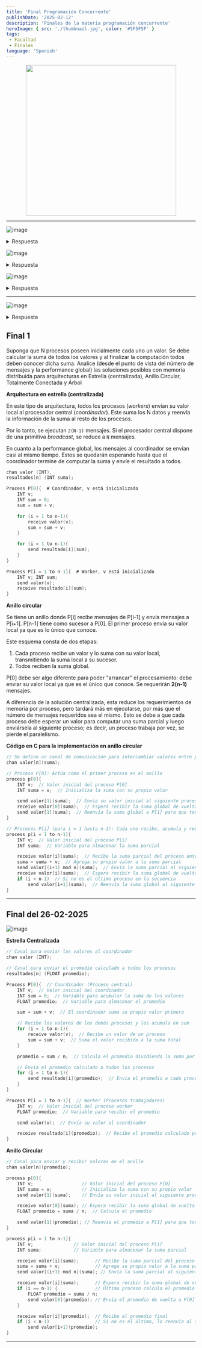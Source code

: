 ```yaml
---
title: 'Final Programación Concurrente'
publishDate: '2025-02-12'
description: 'Finales de la materia programación concurrente'
heroImage: { src: './thumbnail.jpg', color: '#5F5F5F' }
tags: 
 - Facultad
 - Finales
language: 'Spanish'
---
```


<div align="center">
<img src="https://github.com/user-attachments/assets/d9e3ea61-bb8c-42d5-8eba-c9fc561e705e" width="400px">

</div>

---


![image](https://github.com/user-attachments/assets/6650d0ae-c1b2-4adc-9dba-5d68724bdf49)

<details><summary>Respuesta</summary>

Si el algoritmo se ejecuta secuencialmente se tienen:

**Asignaciones**

- 128^3 + 128^2
- 2097152 + 16384
- 2113536

¿Por qué 128^3 y 128^2?

![image](https://github.com/user-attachments/assets/01115fc1-ec0a-4724-9c8c-e2d4f131e889)

**Sumas**

- 128^3
- 2097152

![image](https://github.com/user-attachments/assets/ae892334-82aa-4884-94d3-e8c1141fe745)


**Productos**
- 128^3
- 2097152

![image](https://github.com/user-attachments/assets/f81d5dd9-7a52-4786-88bd-0723be012499)


</details>


![image](https://github.com/user-attachments/assets/c37c9c7e-c1a1-4ffd-ae67-7d6825e6a457)

<details><summary>Respuesta</summary>

Si tenemos 8 procesos cada uno con un strip de 16 (128/8) los cálculos de tiempo quedarían para cada proceso como:

- La matriz de `C` es de tamaño `128x128`
- La estrategia paralela divide las **filas** de `C` entre **8 procesos**
- Y como hay `128` filas y `P=8`, cada proceso trabaja sobre `128/8` = `16 filas`

**Asignaciones con 8 procesos**

Anteriormente calculabamos las asignaciones de esta forma `128^3 + 128^2`, ahora vamos a hacer exactamente los mismo pero lo dividimos por la cantidad de procesos que tenemos

- Con `P=1` -> `128^3` + `128^2`
- Con `P=8` -> `(128^3)/8` + `(128^2)/8`

`(128^3)/8` + `(128^2)/8` <=> `128^2 * 16` + `128 * 16`

Podes usar la cuenta que quieras, son equivalentes, el resultado final te tendria que dar lo siguiente

- 262144 + 2048
- 264192

**Sumas**

- `(128^3)/8` <=> `128^2 * 16`
- 262144

**Productos**

- `(128^3)/8` <=> `128^2 * 16`
- 262144

</details>

![image](https://github.com/user-attachments/assets/8d2b8ec4-75e2-4888-bb95-823827ce131f)

<details><summary>Respuesta</summary>

**Problema Inicial: Distribución equitativa pero ineficiente**

Inicialmente, cada procesador **P1** a **P8** procesa la misma cantidad de filas de la matriz. Dado que la matriz es de tamaño **128×128**, se divide en **8 partes iguales**, lo que significa que cada procesador maneja **16 filas**.

> P1 a P8 tienen igual número de operaciones.
> Es como tener 8 autos y a uno le faltan dos ruedas

- **Asignaciones** -> `264192`
- **Sumas** -> `262144`
- **Producto** -> `262144`

Los tiempos de ejecución para **P1** a **P7** son:

- T(P1-P7)
- (`264192` x 1) + (`262144` x 2) + (`262144` x 3)
- `264192` + `524288` + `786432` = 1574912

Sin embargo, P8 es 4 veces más lento, por lo que su tiempo total de ejecución es

- T(P8)
- 1574912 x 4
- `6299648`

Como el tiempo de ejecución total en paralelo está determinado por el procesador más lento, el tiempo total de ejecución es:

Cálculo del speedup inicial:

T(Secuencial) = 1574912 * 8  -> 12.599.296

- Speedup
- T(secuencial)/ T(paralelo)
- (1574912 * 8) / (1574912 x 4)
- 2

> 🔴 Problema:
> Aunque tenemos 8 procesadores, el speedup es solo 2, lo cual es muy bajo. Esto ocurre porque P8, al ser más lento, arruina la eficiencia del paralelismo.

**Objetivo del Balance de Carga**

La solución al problema es redistribuir la carga de trabajo para que `P8` tenga menos filas, y así termine aproximadamente en el mismo tiempo que `P1-P7`.

Queremos encontrar cuántas filas `𝑓` debe procesar `P8` para que su tiempo total sea igual al tiempo de ejecución de `P1-P7`.

Sabemos que el tiempo de ejecución de un procesador depende del número de filas que procesa.

Como `P8` es `4` veces más lento, su tiempo de ejecución será:

> Formula original n=128/8  -> 16 Filas

![image](https://github.com/user-attachments/assets/2f0c423e-94bc-41df-82d1-8f086635ed76)

- Calculamos f
- f/16 x 4 = 1
- f x 4 = 16
- f = 16/4
- f = 4

> Por lo tanto, P8 debe procesar solo 4 filas.

**Redistribución de Filas en P1-P7**

Ahora que sabemos que P8 debe procesar 4 filas, debemos redistribuir las filas restantes entre los otros procesadores.

- Total de filas en la matriz: 128
- Filas asignadas a P8: 4
- Filas restantes para los demás procesadores:

128 − 4 = 124

Distribuimos estas filas entre los 7 procesadores restantes (P1-P7):

- `124/7` = 17.71 ≈ 18

Creeeeo que esta bien, aca esta otra respuesta

![image](https://github.com/user-attachments/assets/5efe7df8-630b-4df3-81f1-96fb8f792f80)

</details>

---

![image](https://github.com/user-attachments/assets/86e7c19f-e61d-4b44-9fb1-75a1a161a54d)

<details><summary>Respuesta</summary>

</details>

## Final 1

Suponga que N procesos poseen inicialmente cada uno un valor. Se debe calcular
la suma de todos los valores y al finalizar la computación todos deben conocer
dicha suma.
Analice (desde el punto de vista del número de mensajes y la performance global)
las soluciones posibles con memoria distribuida para arquitecturas en Estrella
(centralizada), Anillo Circular, Totalmente Conectada y Árbol

**Arquitectura en estrella (centralizada)**

En este tipo de arquitectura, todos los procesos (*workers*) envían su valor local al procesador central (*coordinador*). Este suma los N datos y reenvía la información de la suma al resto de los procesos.  

Por lo tanto, se ejecutan `2(N-1)` mensajes. Si el procesador central dispone de una primitiva *broadcast*, se reduce a `N` mensajes.  

En cuanto a la performance global, los mensajes al coordinador se envían casi al mismo tiempo. Estos se quedarán esperando hasta que el coordinador termine de computar la suma y envíe el resultado a todos.

```c
chan valor (INT),
resultados[n] (INT suma);

Process P[0]{  # Coordinador, v está inicializado
    INT v;
    INT sum = 0;
    sum = sum + v;

    for (i = 1 to n-1){
        receive valor(v);
        sum = sum + v;
    }

    for (i = 1 to n-1){
        send resultado[i](sum);
    }
}

Process P[i = 1 to n-1]{  # Worker, v está inicializado
    INT v; INT sum;
    send valor(v);
    receive resultado[i](sum);
}
```

**Anillo circular**

Se tiene un anillo donde P[i] recibe mensajes de P[i-1] y envía mensajes a P[i+1]. P[n-1] tiene como sucesor a P[0]. El primer proceso envía su valor local ya que es lo único que conoce.

Este esquema consta de dos etapas:

1. Cada proceso recibe un valor y lo suma con su valor local, transmitiendo la suma local a su sucesor.  
2. Todos reciben la suma global.

P[0] debe ser algo diferente para poder "arrancar" el procesamiento: debe enviar su valor local ya que es el único que conoce. Se requerirán **2(n-1)** mensajes.

A diferencia de la solución centralizada, esta reduce los requerimientos de memoria por proceso, pero tardará más en ejecutarse, por más que el número de mensajes requeridos sea el mismo. Esto se debe a que cada proceso debe esperar un valor para computar una suma parcial y luego enviársela al siguiente proceso; es decir, un proceso trabaja por vez, se pierde el paralelismo.

**Código en C para la implementación en anillo circular**

```c
// Se define un canal de comunicación para intercambiar valores entre procesos
chan valor[n](suma);  

// Proceso P[0]: Actúa como el primer proceso en el anillo
process p[0]{  
    INT v;  // Valor inicial del proceso P[0]
    INT suma = v;  // Inicializa la suma con su propio valor

    send valor[1](suma);  // Envía su valor inicial al siguiente proceso P[1]
    receive valor[0](suma);  // Espera recibir la suma global de vuelta desde el último proceso
    send valor[1](suma);  // Reenvía la suma global a P[1] para que todos la conozcan
}

// Procesos P[i] (para i = 1 hasta n-1): Cada uno recibe, acumula y reenvía la suma
process p[i = 1 to n-1]{  
    INT v;  // Valor inicial del proceso P[i]
    INT suma;  // Variable para almacenar la suma parcial

    receive valor[i](suma);  // Recibe la suma parcial del proceso anterior (P[i-1])
    suma = suma + v;  // Agrega su propio valor a la suma parcial
    send valor[(i+1) mod n](suma);  // Envía la suma parcial al siguiente proceso en el anillo
    receive valor[i](suma);  // Espera recibir la suma global de vuelta en el anillo
    if (i < n-1)  // Si no es el último proceso en la secuencia
        send valor[i+1](suma);  // Reenvía la suma global al siguiente proceso
}
```

---

## Final del 26-02-2025

![image](https://github.com/user-attachments/assets/93626c52-5b27-47b0-870a-8dbe4add0a59)

**Estrella Centralizada**

```c
// Canal para enviar los valores al coordinador
chan valor (INT);

// Canal para enviar el promedio calculado a todos los procesos
resultados[n] (FLOAT promedio);

Process P[0]{  // Coordinador (Proceso central)
    INT v;  // Valor inicial del coordinador
    INT sum = 0;  // Variable para acumular la suma de los valores
    FLOAT promedio;  // Variable para almacenar el promedio

    sum = sum + v;  // El coordinador suma su propio valor primero

    // Recibe los valores de los demás procesos y los acumula en sum
    for (i = 1 to n-1){
        receive valor(v);  // Recibe un valor de un proceso
        sum = sum + v;  // Suma el valor recibido a la suma total
    }

    promedio = sum / n;  // Calcula el promedio dividiendo la suma por N

    // Envía el promedio calculado a todos los procesos
    for (i = 1 to n-1){
        send resultado[i](promedio);  // Envia el promedio a cada proceso worker
    }
}

Process P[i = 1 to n-1]{  // Worker (Procesos trabajadores)
    INT v;  // Valor inicial del proceso worker
    FLOAT promedio;  // Variable para recibir el promedio

    send valor(v);  // Envía su valor al coordinador

    receive resultado[i](promedio);  // Recibe el promedio calculado por el coordinador
}
```

**Anillo Circular**

```c
// Canal para enviar y recibir valores en el anillo
chan valor[n](promedio);

process p[0]{  
    INT v;                  // Valor inicial del proceso P[0]
    INT suma = v;           // Inicializa la suma con su propio valor
    send valor[1](suma);    // Envía su valor inicial al siguiente proceso P[1]

    receive valor[0](suma); // Espera recibir la suma global de vuelta desde el último proceso
    FLOAT promedio = suma / n;  // Calcula el promedio

    send valor[1](promedio); // Reenvía el promedio a P[1] para que todos lo conozcan
}

process p[i = 1 to n-1]{  
    INT v;               // Valor inicial del proceso P[i]
    INT suma;            // Variable para almacenar la suma parcial

    receive valor[i](suma);      // Recibe la suma parcial del proceso anterior (P[i-1])
    suma = suma + v;             // Agrega su propio valor a la suma parcial
    send valor[(i+1) mod n](suma); // Envía la suma parcial al siguiente proceso en el anillo

    receive valor[i](suma);      // Espera recibir la suma global de vuelta en el anillo
    if (i == n-1) {              // Último proceso calcula el promedio
        FLOAT promedio = suma / n;
        send valor[0](promedio); // Envía el promedio de vuelta a P[0]
    }

    receive valor[i](promedio);  // Recibe el promedio final
    if (i < n-1)                 // Si no es el último, lo reenvía al siguiente proceso
        send valor[i+1](promedio);
}
```

---